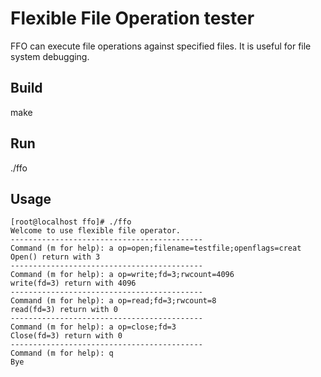 # Flexible File Operation tester

FFO can execute file operations against specified files. It is useful for file system debugging.

## Build

make

## Run

./ffo

## Usage

```
[root@localhost ffo]# ./ffo 
Welcome to use flexible file operator.
-------------------------------------------
Command (m for help): a op=open;filename=testfile;openflags=creat
Open() return with 3
-------------------------------------------
Command (m for help): a op=write;fd=3;rwcount=4096
write(fd=3) return with 4096
-------------------------------------------
Command (m for help): a op=read;fd=3;rwcount=8
read(fd=3) return with 0
-------------------------------------------
Command (m for help): a op=close;fd=3
Close(fd=3) return with 0
-------------------------------------------
Command (m for help): q
Bye

```
